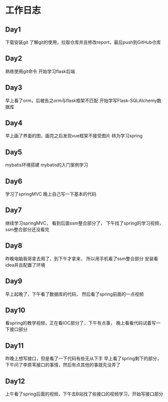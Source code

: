 # 工作日志
## Day1
下载安装git
了解git的使用，拉取仓库并且修改report，最后push到GitHub仓库
## Day2
熟练使用git命令
开始学习flask后端
## Day3
早上看了orm，后被告之orm与flask框架不匹配
开始学写Flask-SQLAlchemy数据库
## Day4
早上画了界面的图，画完之后发现vue框架不接受图片
转为学习spring
## Day5
mybatis环境搭建
mybatis的入门案例学习
## Day6
学习了springMVC
晚上自己写一下基本的代码
## Day7
继续学习springMVC，
看到后面ssm整合部分了，
下午找了spring的学习视频， 
ssm整合部分还没看完
## Day8
昨晚电脑我哥拿去用了，到下午才拿来，
所以用手机看了ssm整合部分
安装看idea并且配置了环境
## Day9
早上起晚了，下午看了数据库的代码，
然后看了spring前面的一点视频
## Day10
看spring的教学视频，正在看IOC部分了，下午有点事，
晚上看看代码试着写一下接口部分
## Day11
昨晚上想写接口，但是看了一下代码有些无从下手
早上看了spring剩下的部分，
下午问了李原苇接口的事情，然后有点其他的事就先没弄了 
## Day12
上午看了spring后面的视频，下午去B站找了些接口的视频学习，开始写接口部分

